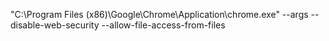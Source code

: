 "C:\Program Files (x86)\Google\Chrome\Application\chrome.exe" --args --disable-web-security --allow-file-access-from-files
